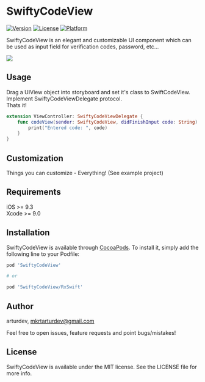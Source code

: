 # SwiftyCodeView

[![Version](https://img.shields.io/cocoapods/v/SwiftyCodeView.svg?style=flat)](https://cocoapods.org/pods/SwiftyCodeView)
[![License](https://img.shields.io/cocoapods/l/SwiftyCodeView.svg?style=flat)](https://cocoapods.org/pods/SwiftyCodeView)
[![Platform](https://img.shields.io/cocoapods/p/SwiftyCodeView.svg?style=flat)](https://cocoapods.org/pods/SwiftyCodeView)

SwiftyCodeView is an elegant and customizable UI component which can be used as input field for verification codes, password, etc...

<img src="https://raw.githubusercontent.com/arturdev/SwiftyCodeView/master/demo.gif">

## Usage
Drag a UIView object into storyboard and set it's class to SwiftCodeView.
<br>Implement SwiftyCodeViewDelegate protocol.
<br>Thats it!

```Swift
extension ViewController: SwiftyCodeViewDelegate {
    func codeView(sender: SwiftyCodeView, didFinishInput code: String) {
        print("Entered code: ", code)
    }
}
```

## Customization
Things you can customize - Everything! (See example project)

## Requirements

iOS >= 9.3
<br>Xcode >= 9.0

## Installation

SwiftyCodeView is available through [CocoaPods](https://cocoapods.org). To install
it, simply add the following line to your Podfile:

```ruby
pod 'SwiftyCodeView'

# or 

pod 'SwiftyCodeView/RxSwift'

```

## Author

arturdev, mkrtarturdev@gmail.com

Feel free to open issues, feature requests and point bugs/mistakes!

## License

SwiftyCodeView is available under the MIT license. See the LICENSE file for more info.
